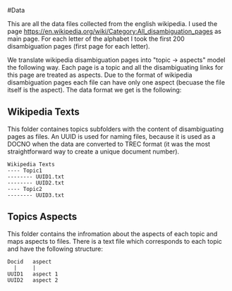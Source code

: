 #Data

This are all the data files collected from the english wikipedia. I used the page https://en.wikipedia.org/wiki/Category:All_disambiguation_pages as main page. For each letter of the alphabet I took the first 200 disambiguation pages (first page for each letter).

We translate wikipedia disambiguation pages into "topic -> aspects" model the following way. Each page is a topic and all the disambiguating links for this page are treated as aspects. Due to the format of wikipedia disambiguation pages each file can have only one aspect (becuase the file itself is the aspect). The data format we get is the following:

## Wikipedia Texts
This folder containes topics subfolders with the content of disambiguating pages as files. An UUID is used for naming files, because it is used as a DOCNO when the data are converted to TREC format (it was the most straightforward way to create a unique document number).

```
Wikipedia Texts
---- Topic1
-------- UUID1.txt
-------- UUID2.txt
---- Topic2
-------- UUID3.txt
```

## Topics Aspects
This folder contains the infromation about the aspects of each topic and maps aspects to files. There is a text file which corresponds to each topic and have the following structure: 
```
Docid   aspect
  |     |
UUID1   aspect 1
UUID2   aspect 2
```
